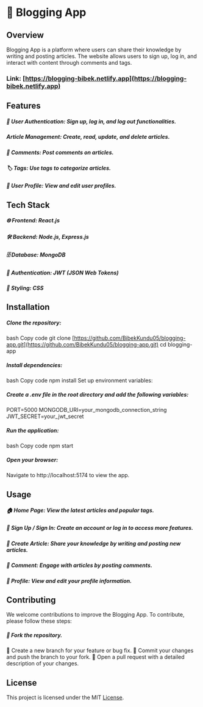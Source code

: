 # 📝 Blogging App
## Overview
Blogging App is a platform where users can share their knowledge by writing and posting articles. The website allows users to sign up, log in, and interact with content through comments and tags.
### Link: [https://blogging-bibek.netlify.app](https://blogging-bibek.netlify.app)
## Features
##### 🔐 User Authentication: Sign up, log in, and log out functionalities.
##### Article Management: Create, read, update, and delete articles.
##### 💬 Comments: Post comments on articles.
##### 🏷️ Tags: Use tags to categorize articles.
##### 👤 User Profile: View and edit user profiles.

## Tech Stack
##### 🌐 Frontend: React.js
##### 🛠️ Backend: Node.js, Express.js
##### 🗄️ Database: MongoDB
##### 🔑 Authentication: JWT (JSON Web Tokens)
##### 🎨 Styling: CSS
## Installation
##### Clone the repository:
bash
Copy code
git clone [https://github.com/BibekKundu05/blogging-app.git](https://github.com/BibekKundu05/blogging-app.git)
cd blogging-app
##### Install dependencies:
bash
Copy code
npm install
Set up environment variables:

##### Create a .env file in the root directory and add the following variables:
PORT=5000
MONGODB_URI=your_mongodb_connection_string
JWT_SECRET=your_jwt_secret
##### Run the application:
bash
Copy code
npm start
##### Open your browser:
Navigate to http://localhost:5174 to view the app.
## Usage
##### 🏠 Home Page: View the latest articles and popular tags.
##### 🔐 Sign Up / Sign In: Create an account or log in to access more features.
##### 📝 Create Article: Share your knowledge by writing and posting new articles.
##### 💬 Comment: Engage with articles by posting comments.
##### 👤 Profile: View and edit your profile information.
## Contributing
We welcome contributions to improve the Blogging App. To contribute, please follow these steps:

##### 🍴 Fork the repository.
🌿 Create a new branch for your feature or bug fix.
💾 Commit your changes and push the branch to your fork.
📜 Open a pull request with a detailed description of your changes.
## License
This project is licensed under the MIT [License](https://github.com/BibekKundu05/MERN-CipherSchools/blob/main/LICENSE).
